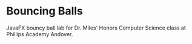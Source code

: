 # Bouncing Balls #

JavaFX bouncy ball lab for Dr. Miles' Honors Computer Science class at Phillips Academy Andover.